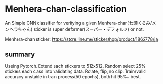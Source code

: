 # Menhera-chan-classification

An Simple CNN classifier for verifying a given Menhera-chan(七瀬くるみ/メンヘラちゃん) sticker is super deformer(スーパー・デフォルメ) or not.

Menhera-chan sticker:
https://store.line.me/stickershop/product/1862778/ja

## summary

Useing Pytorch.
Extend each stickers to 512x512.
Random select 25% stickers each class into validating data.
Rotate, flip, no clip.
Train/valid accuracy unstable in train process(50 epochs), both hit 95%+ best.